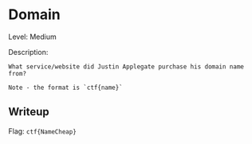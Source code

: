 # Domain
Level: Medium

Description:
```
What service/website did Justin Applegate purchase his domain name from?

Note - the format is `ctf{name}`
```

## Writeup
Flag: `ctf{NameCheap}`